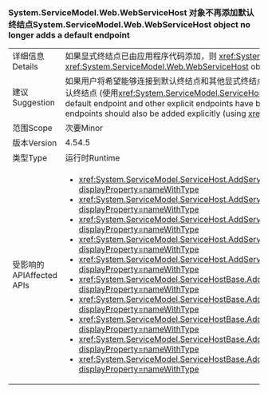 ### <a name="systemservicemodelwebwebservicehost-object-no-longer-adds-a-default-endpoint"></a><span data-ttu-id="53b63-101">System.ServiceModel.Web.WebServiceHost 对象不再添加默认终结点</span><span class="sxs-lookup"><span data-stu-id="53b63-101">System.ServiceModel.Web.WebServiceHost object no longer adds a default endpoint</span></span>

|   |   |
|---|---|
|<span data-ttu-id="53b63-102">详细信息</span><span class="sxs-lookup"><span data-stu-id="53b63-102">Details</span></span>|<span data-ttu-id="53b63-103">如果显式终结点已由应用程序代码添加，则 <xref:System.ServiceModel.Web.WebServiceHost> 对象不再添加默认终结点。</span><span class="sxs-lookup"><span data-stu-id="53b63-103">The <xref:System.ServiceModel.Web.WebServiceHost> object no longer adds a default endpoint if an explicit endpoint has been added by application code.</span></span>|
|<span data-ttu-id="53b63-104">建议</span><span class="sxs-lookup"><span data-stu-id="53b63-104">Suggestion</span></span>|<span data-ttu-id="53b63-105">如果用户将希望能够连接到默认终结点和其他显式终结点已添加到<xref:System.ServiceModel.Web.WebServiceHost?displayProperty=name>，还应显式添加默认终结点 (使用<xref:System.ServiceModel.ServiceHostBase.AddDefaultEndpoints?displayProperty=name>)。</span><span class="sxs-lookup"><span data-stu-id="53b63-105">If users will expect to be able to connect to a default endpoint and other explicit endpoints have been added to the <xref:System.ServiceModel.Web.WebServiceHost?displayProperty=name>, default endpoints should also be added explicitly (using <xref:System.ServiceModel.ServiceHostBase.AddDefaultEndpoints?displayProperty=name>).</span></span>|
|<span data-ttu-id="53b63-106">范围</span><span class="sxs-lookup"><span data-stu-id="53b63-106">Scope</span></span>|<span data-ttu-id="53b63-107">次要</span><span class="sxs-lookup"><span data-stu-id="53b63-107">Minor</span></span>|
|<span data-ttu-id="53b63-108">版本</span><span class="sxs-lookup"><span data-stu-id="53b63-108">Version</span></span>|<span data-ttu-id="53b63-109">4.5</span><span class="sxs-lookup"><span data-stu-id="53b63-109">4.5</span></span>|
|<span data-ttu-id="53b63-110">类型</span><span class="sxs-lookup"><span data-stu-id="53b63-110">Type</span></span>|<span data-ttu-id="53b63-111">运行时</span><span class="sxs-lookup"><span data-stu-id="53b63-111">Runtime</span></span>|
|<span data-ttu-id="53b63-112">受影响的 API</span><span class="sxs-lookup"><span data-stu-id="53b63-112">Affected APIs</span></span>|<ul><li><xref:System.ServiceModel.ServiceHost.AddServiceEndpoint(System.Type,System.ServiceModel.Channels.Binding,System.String)?displayProperty=nameWithType></li><li><xref:System.ServiceModel.ServiceHost.AddServiceEndpoint(System.Type,System.ServiceModel.Channels.Binding,System.Uri)?displayProperty=nameWithType></li><li><xref:System.ServiceModel.ServiceHost.AddServiceEndpoint(System.Type,System.ServiceModel.Channels.Binding,System.String,System.Uri)?displayProperty=nameWithType></li><li><xref:System.ServiceModel.ServiceHost.AddServiceEndpoint(System.Type,System.ServiceModel.Channels.Binding,System.Uri,System.Uri)?displayProperty=nameWithType></li><li><xref:System.ServiceModel.ServiceHost.AddServiceEndpoint(System.Type,System.ServiceModel.Channels.Binding,System.Uri,System.Uri)?displayProperty=nameWithType></li><li><xref:System.ServiceModel.ServiceHostBase.AddServiceEndpoint(System.ServiceModel.Description.ServiceEndpoint)?displayProperty=nameWithType></li><li><xref:System.ServiceModel.ServiceHostBase.AddServiceEndpoint(System.String,System.ServiceModel.Channels.Binding,System.String)?displayProperty=nameWithType></li><li><xref:System.ServiceModel.ServiceHostBase.AddServiceEndpoint(System.String,System.ServiceModel.Channels.Binding,System.Uri)?displayProperty=nameWithType></li><li><xref:System.ServiceModel.ServiceHostBase.AddServiceEndpoint(System.String,System.ServiceModel.Channels.Binding,System.String,System.Uri)?displayProperty=nameWithType></li><li><xref:System.ServiceModel.ServiceHostBase.AddServiceEndpoint(System.String,System.ServiceModel.Channels.Binding,System.Uri,System.Uri)?displayProperty=nameWithType></li></ul>|

